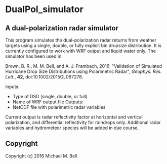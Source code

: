 # DualPol_simulator

## A dual-polarization radar simulator

This program simulates the dual-polarization radar returns from weather targets using a single, double, or fully explicit bin dropsize distribution. It is currently configured to work with WRF output and liquid water only. The simulator has been used in:

Brown, B. R., M. M. Bell, and A. J. Frambach, 2016: "Validation of Simulated Hurricane Drop Size Distributions using Polarimetric Radar", *Geophys. Res. Lett.*, **42**, doi:10.1002/2015GL067278.

Inputs:
 + Type of DSD (single, double, or full)
 + Name of WRF output file
Outputs:
 + NetCDF file with polarimetric radar variables

Current output is radar reflectivity factor at horizontal and vertical polarization, and differential reflectivity for raindrops only. Additional radar variables and hydrometeor species will be added in due course.

## Copyright

Copyright (c) 2016 Michael M. Bell

